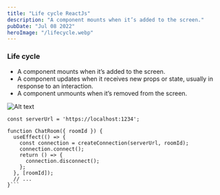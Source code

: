 ```yaml
---
title: "Life cycle ReactJs"
description: "A component mounts when it’s added to the screen."
pubDate: "Jul 08 2022"
heroImage: "/lifecycle.webp"
---
```


### Life cycle

- A component mounts when it’s added to the screen.
- A component updates when it receives new props or state, usually in response to an interaction.
- A component unmounts when it’s removed from the screen.

![Alt text](./lifecyclereactjs.webp)

````
const serverUrl = 'https://localhost:1234';

function ChatRoom({ roomId }) {
  useEffect(() => {
    const connection = createConnection(serverUrl, roomId);
    connection.connect();
    return () => {
      connection.disconnect();
    };
  }, [roomId]);
  // ...
}```
````
